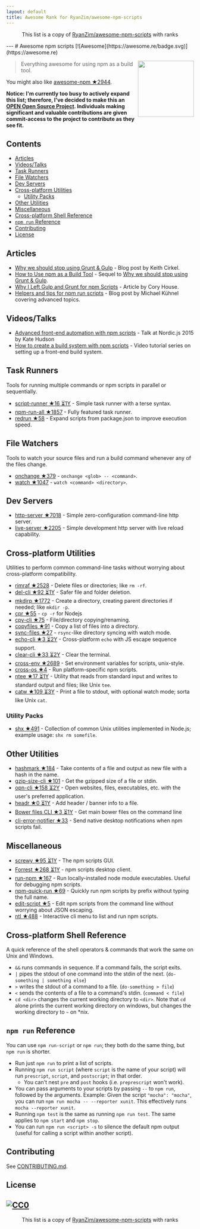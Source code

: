 ```yaml
---
layout: default
title: Awesome Rank for RyanZim/awesome-npm-scripts
---
```


<p align="center">
	This list is a copy of <a href="https://github.com/RyanZim/awesome-npm-scripts">RyanZim/awesome-npm-scripts</a> with ranks
</p>
---
# Awesome npm scripts [![Awesome](https://awesome.re/badge.svg)](https://awesome.re)

[<img src="npm-logo.png" align="right" width="150">](https://www.npmjs.com)

> Everything awesome for using npm as a build tool.

You might also like [awesome-npm ★2944](https://github.com/sindresorhus/awesome-npm).

**Notice: I'm currently too busy to actively expand this list; therefore, I've decided to make this an [OPEN Open Source Project](http://openopensource.org). Individuals making significant and valuable contributions are given commit-access to the project to contribute as they see fit.**

## Contents

<!-- START doctoc generated TOC please keep comment here to allow auto update -->
<!-- DON'T EDIT THIS SECTION, INSTEAD RE-RUN doctoc TO UPDATE -->


- [Articles](#articles)
- [Videos/Talks](#videostalks)
- [Task Runners](#task-runners)
- [File Watchers](#file-watchers)
- [Dev Servers](#dev-servers)
- [Cross-platform Utilities](#cross-platform-utilities)
  - [Utility Packs](#utility-packs)
- [Other Utilities](#other-utilities)
- [Miscellaneous](#miscellaneous)
- [Cross-platform Shell Reference](#cross-platform-shell-reference)
- [`npm run` Reference](#npm-run-reference)
- [Contributing](#contributing)
- [License](#license)

<!-- END doctoc generated TOC please keep comment here to allow auto update -->

## Articles

- [Why we should stop using Grunt & Gulp](https://www.keithcirkel.co.uk/why-we-should-stop-using-grunt/) - Blog post by Keith Cirkel.
- [How to Use npm as a Build Tool](https://www.keithcirkel.co.uk/how-to-use-npm-as-a-build-tool/) - Sequel to [Why we should stop using Grunt & Gulp](https://www.keithcirkel.co.uk/why-we-should-stop-using-grunt/).
- [Why I Left Gulp and Grunt for npm Scripts](https://medium.freecodecamp.com/why-i-left-gulp-and-grunt-for-npm-scripts-3d6853dd22b8) -  Article by Cory House.
- [Helpers and tips for npm run scripts](http://michael-kuehnel.de/tooling/2018/03/22/helpers-and-tips-for-npm-run-scripts.html) - Blog post by Michael Kühnel covering advanced topics.

## Videos/Talks

- [Advanced front-end automation with npm scripts](https://www.youtube.com/watch?v=0RYETb9YVrk) - Talk at Nordic.js 2015 by Kate Hudson
- [How to create a build system with npm scripts](http://www.penta-code.com/how-to-create-a-build-system-with-npm-scripts/) - Video tutorial series on setting up a front-end build system.

## Task Runners

Tools for running multiple commands or npm scripts in parallel or sequentially.

- [script-runner ★16 ⏳1Y](https://github.com/paulpflug/script-runner) - Simple task runner with a terse syntax.
- [npm-run-all ★1857](https://github.com/mysticatea/npm-run-all) - Fully featured task runner.
- [redrun ★58](https://github.com/coderaiser/redrun) - Expand scripts from package.json to improve execution speed.

## File Watchers

Tools to watch your source files and run a build command whenever any of the files change.

- [onchange ★379](https://github.com/Qard/onchange) - `onchange <glob> -- <command>`.
- [watch ★1047](https://github.com/mikeal/watch) - `watch <command> <directory>`.

## Dev Servers

- [http-server ★7018](https://github.com/indexzero/http-server) - Simple zero-configuration command-line http server.
- [live-server ★2205](https://github.com/tapio/live-server) - Simple development http server with live reload capability.

## Cross-platform Utilities

Utilities to perform common command-line tasks without worrying about cross-platform compatibility.

- [rimraf ★2528](https://github.com/isaacs/rimraf) - Delete files or directories; like `rm -rf`.
- [del-cli ★92 ⏳1Y](https://github.com/sindresorhus/del-cli) - Safer file and folder deletion.
- [mkdirp ★1772](https://github.com/substack/node-mkdirp) - Create a directory, creating parent directories if needed; like `mkdir -p`.
- [cpr ★55](https://github.com/davglass/cpr) - `cp -r` for Nodejs
- [cpy-cli ★75](https://github.com/sindresorhus/cpy-cli) - File/directory copying/renaming.
- [copyfiles ★91](https://github.com/calvinmetcalf/copyfiles) - Copy a list of files into a directory.
- [sync-files ★27](https://github.com/byteclubfr/node-sync-files) - `rsync`-like directory syncing with watch mode.
- [echo-cli ★3 ⏳2Y](https://github.com/iamakulov/echo-cli) - Cross-platform `echo` with JS escape sequence support.
- [clear-cli ★33 ⏳2Y](https://github.com/sindresorhus/clear-cli) - Clear the terminal.
- [cross-env ★2689](https://github.com/kentcdodds/cross-env) - Set environment variables for scripts, unix-style.
- [cross-os ★4](https://github.com/milewski/cross-os) - Run platform-specific npm scripts.
- [ntee ★17 ⏳1Y](https://github.com/stefanmaric/ntee) - Utility that reads from standard input and writes to standard output and files; like Unix `tee`.
- [catw ★109 ⏳3Y](https://github.com/substack/catw) - Print a file to stdout, with optional watch mode; sorta like Unix `cat`.

### Utility Packs

- [shx ★491](https://github.com/shelljs/shx) - Collection of common Unix utilities implemented in Node.js; example usage: `shx rm somefile`.

## Other Utilities

- [hashmark ★184](https://github.com/keithamus/hashmark) -  Take contents of a file and output as new file with a hash in the name.
- [gzip-size-cli ★101](https://github.com/sindresorhus/gzip-size-cli) - Get the gzipped size of a file or stdin.
- [opn-cli ★158 ⏳2Y](https://github.com/sindresorhus/opn-cli) - Open websites, files, executables, etc. with the user's preferred application.
- [headr ★0 ⏳1Y](https://github.com/heldr/headr) - Add header / banner info to a file.
- [Bower files CLI ★3 ⏳1Y](https://github.com/thompsonemerson/bower-files-cli) - Get main bower files on the command line
- [cli-error-notifier ★33](https://github.com/micromata/cli-error-notifier) - Send native desktop notifications when npm scripts fail.

## Miscellaneous

- [screwy ★95 ⏳1Y](https://github.com/samueleaton/screwy) - The npm scripts GUI.
- [Forrest ★268 ⏳1Y](https://github.com/stefanjudis/forrest) - npm scripts desktop client.
- [run-npm ★167](https://github.com/timoxley/npm-run) - Run locally-installed node module executables. Useful for debugging npm scripts.
- [npm-quick-run ★69](https://github.com/bahmutov/npm-quick-run) - Quickly run npm scripts by prefix without typing the full name.
- [edit-script ★5](https://github.com/RyanZim/edit-script) - Edit npm scripts from the command line without worrying about JSON escaping.
- [ntl ★488](https://github.com/ruyadorno/ntl) - Interactive cli menu to list and run npm scripts.

## Cross-platform Shell Reference

A quick reference of the shell operators & commands that work the same on Unix and Windows.

- `&&` runs commands in sequence. If a command fails, the script exits.
- `|` pipes the stdout of one command into the stdin of the next. (`do-something | something else`)
- `>` writes the stdout of a command to a file. (`do-something > file`)
- `<` sends the contents of a file to a command's stdin. (`command < file`)
- `cd <dir>` changes the current working directory to `<dir>`. Note that `cd` alone prints the current working directory on windows, but changes the working directory to `~` on \*nix.

## `npm run` Reference

You can use `npm run-script` or `npm run`; they both do the same thing, but `npm run` is shorter.

- Run just `npm run` to print a list of scripts.
- Running `npm run script` (where `script` is the name of your script) will run `prescript`, `script`, and `postscript`; in that order.
  - You can't nest `pre` and `post` hooks (i.e. `preprescript` won't work).
- You can pass arguments to your scripts by passing `--` to `npm run`, followed by the arguments. Example: Given the script `"mocha": "mocha"`, you can run `npm run mocha -- --reporter xunit`. This effectively runs `mocha --reporter xunit`.
- Running `npm test` is the same as running `npm run test`. The same applies to `npm start` and `npm stop`.
- You can run `npm run <script> -s` to silence the default npm output (useful for calling a script within another script).

## Contributing

See [CONTRIBUTING.md](https://github.com/RyanZim/awesome-npm-scripts/blob/master/CONTRIBUTING.md).

## License

[![CC0](http://mirrors.creativecommons.org/presskit/buttons/88x31/svg/cc-zero.svg)](https://creativecommons.org/publicdomain/zero/1.0/)
---
<p align="center">
	This list is a copy of <a href="https://github.com/RyanZim/awesome-npm-scripts">RyanZim/awesome-npm-scripts</a> with ranks
</p>
